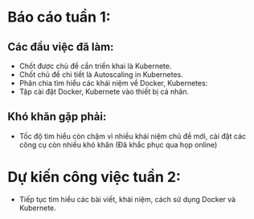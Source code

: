 # Báo cáo tuần 1:
## Các đầu việc đã làm:
  + Chốt được chủ đề cần triển khai là Kubernete.
  + Chốt chủ đề chi tiết là Autoscaling in Kubernetes.
  + Phân chia tìm hiểu các khái niệm về Docker, Kubernetes:
  + Tập cài đặt Docker, Kubernete vào thiết bị cá nhân.
## Khó khăn gặp phải:
  + Tốc độ tìm hiểu còn chậm vì nhiều khái niệm chủ đề mới, cài đặt các công cụ còn nhiều khó khăn (Đã khắc phục qua họp online)
# Dự kiến công việc tuần 2:
  + Tiếp tục tìm hiểu các bài viết, khái niệm, cách sử dụng Docker và Kubernete.

  
  
